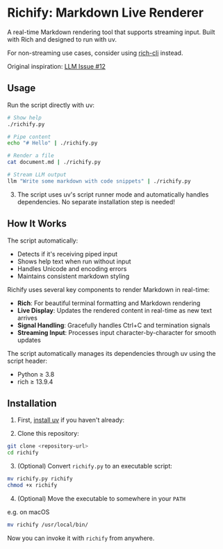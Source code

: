 # Richify: Markdown Live Renderer

A real-time Markdown rendering tool that supports streaming input. 
Built with Rich and designed to run with uv.

For non-streaming use cases, consider using [rich-cli](https://github.com/Textualize/rich-cli/) instead.

Original inspiration: [LLM Issue #12](https://github.com/simonw/llm/issues/12#issuecomment-2558147310)

## Usage

Run the script directly with uv:
```bash
# Show help
./richify.py

# Pipe content
echo "# Hello" | ./richify.py

# Render a file
cat document.md | ./richify.py

# Stream LLM output
llm "Write some markdown with code snippets" | ./richify.py
```

3. The script uses uv's script runner mode and automatically handles dependencies. No separate installation step is needed!

## How It Works

The script automatically:
- Detects if it's receiving piped input
- Shows help text when run without input
- Handles Unicode and encoding errors
- Maintains consistent markdown styling

Richify uses several key components to render Markdown in real-time:

- **Rich**: For beautiful terminal formatting and Markdown rendering
- **Live Display**: Updates the rendered content in real-time as new text arrives
- **Signal Handling**: Gracefully handles Ctrl+C and termination signals
- **Streaming Input**: Processes input character-by-character for smooth updates

The script automatically manages its dependencies through uv using the script header:
- Python ≥ 3.8
- rich ≥ 13.9.4

## Installation

1. First, [install uv](https://docs.astral.sh/uv/getting-started/installation/) if you haven't already:

2. Clone this repository:
```bash
git clone <repository-url>
cd richify
```

3. (Optional) Convert `richify.py` to an executable script:
```bash
mv richify.py richify
chmod +x richify
```

4. (Optional) Move the executable to somewhere in your `PATH`

e.g. on macOS 

```bash
mv richify /usr/local/bin/
```

Now you can invoke it with `richify` from anywhere.

